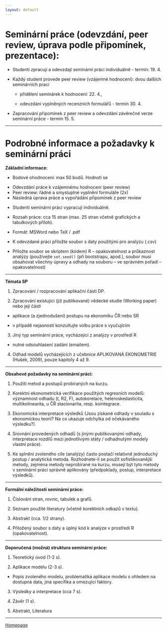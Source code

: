 ```yaml
---
layout: default
---
```


# Seminární práce (odevzdání, peer review, úprava podle připomínek, prezentace):

* Studenti zpracují a odevzdají seminární práci individuálně - termín: 19. 4.

* Každý student provede peer review (vzájemné hodnocení): dvou dalších seminárních prací

  - přidělení seminárek k hodnocení: 22. 4., 

  - odevzdání vyplněných recenzních formulářů - termín 30. 4.

* Zapracování připomínek z peer review a odevzdání závěrečné verze seminární práce - termín 15. 5. 

---

# Podrobné informace a požadavky k seminární práci 


**Základní  informace:**

*	Bodové ohodnocení: max 50 bodů. Hodnotí se  
  +	Odevzdání práce k vzájemnému hodnocení (peer review)
  +	Peer review: řádné a smysluplné vyplnění  formuláře (2x)
  +	Následná úprava práce a vypořádání připomínek z peer review

*	Studenti seminární práci vypracují individuálně.  
*	Rozsah práce:  cca 15 stran (max. 25 stran včetně grafických a tabulkových příloh).
* Formát:  MSWord nebo TeX / .pdf

*	K odevzdané práci přiložte soubor s daty použitými pro analýzu (.csv)
*	Přiložte soubor se skriptem (kódem) R – opakovatelnost a průkaznost analýzy 
(používejte `set.seed()` (při bootstrapu, apod.), soubor musí obsahovat všechny úpravy a odhady na souboru – ve správném pořadí  – opakovatelnost)


--- 

**Témata SP**

1. Zpracování / rozpracování aplikační části DP.  

2. Zpracování existující (již publikované) vědecké studie (Working paper) nebo její části  

  - aplikace (a zjednodušení) postupu na ekonomiku ČR nebo SR

  - v případě nejasností konzultujte volbu práce s vyučujícím

3. Jiný typ seminární práce, vycházející z analýzy v prostředí R  
  - nutné odsouhlasení zadání (emailem).

4. Odhad modelů vycházejících z učebnice APLIKOVANÁ EKONOMETRIE (Hušek, 2009), pouze kapitoly  4 až 9.

--- 

**Obsahové požadavky na seminární práci:**


1. Použití metod a postupů probíraných na kurzu.

2. Korektní ekonometrická verifikace použitých regresních modelů: významnost odhadu (t, R2, F), autokorelace, heteroskedasticita, multikolinearita, u ČŘ stacionarita, resp. kointegrace. 

3. Ekonomická interpretace výsledků (Jsou získané odhady v souladu s ekonomickou teorií? Na co ukazuje odchylka od očekávaného výsledku?). 

4. Srovnání provedených odhadů (s jinými publikovanými odhady, interpretace rozdílů mezi jednotlivými státy / odhadnutými modely vlastní práce).

5. Ke splnění zvoleného cíle (analýzy) často postačí relativně jednoduchý postup / analytická metoda. Rozhodnete-li se použít sofistikovanější metody, zejména metody neprobírané na kurzu, musejí být tyto metody v seminární práci správně aplikovány (předpoklady, postup, interpretace výsledků).


---

**Formální náležitosti seminární práce:** 

1. Číslování stran, rovnic, tabulek a grafů.  

2. Seznam použité literatury (včetně korektních odkazů v textu).  

3. Abstrakt (cca. 1/2 strany).  

4. Přiložený soubor s daty a úplný kód k analýze v prostředí R (opakovatelnost).  

---

**Doporučená (možná) struktura seminární práce:**

1. Teoretický úvod	(1-2 s).  

2. Aplikace modelu (2-3 s).  

  - Popis zvoleného modelu, problematika aplikace modelu s ohledem na dostupná data, jiná specifika a omezující faktory.  
  
3. Výsledky a interpretace	(cca 7 s).  

4. Závěr	(1 s).  

5.  Abstrakt, Literatura


--- 

[Homepage](https://formanektomas.github.io/4EK417/)
